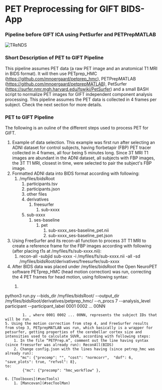 # PET Preprocessing for GIFT BIDS-App
### Pipeline before GIFT ICA using PetSurfer and PETPrepMATLAB
![TReNDS](https://trendscenter.org/wp-content/uploads/2019/06/background_eeg_1.jpg)
### Short Description of PET to GIFT Pipeline
This pipeline assumes PET data (a raw PET image and an anatomical T1 MRI in BIDS format). It will then use PETprep_HMC (https://github.com/mnoergaard/petprep_hmc), PETPrepMATLAB (https://github.com/mnoergaard/petprepMATLAB), PetSurfer (https://surfer.nmr.mgh.harvard.edu/fswiki/PetSurfer) and a small BASH script to normalize PET images for GIFT independent component analysis processing. This pipeline assumes the PET data is collected in 4 frames per subject. Check the next section for more details.
### PET to GIFT Pipeline
The following is an ouline of the different steps used to process PET for GIFT.
1. Example of data selection. This example was first run after selecting an ADNI dataset for control subjects, having florbetapir (FBP) PET tracer collected in 4 frames, all four being 5 minutes long. Since 3T MRI T1 images are abundant in the ADNI dataset, all subjects with FBP images, the 3T T1 MRI, closest in time, were selected to pair the subject's FBP image. 
2. Formatted ADNI data into BIDS format according with following:
    1. /myfiles/bidsRoot
        1. participants.tsv
        2. participants.json
        3.	other files
        4.	derivatives
            1. freesurfer
                1. sub-xxxx
        5.	sub-xxxx
            1. ses-baseline
                1. pet
                    1. sub-xxxx_ses-baseline_pet.nii
                    2. sub-xxxx_ses-baseline_pet.json
3. Using FreeSurfer and its recon-all function to process 3T T1 MRI to create a reference frame for the FBP images according with following (after placing t1s at /myfiles/fs/sub-xxxx.nii):
    1. recon-all -subjid sub-xxxx -i /myfiles/fs/sub-xxxx.nii -all -sd /myfiles/bidsRoot/derivatives/freesurfer/sub-xxxx
4. After BIDS data was placed under /myfiles/bidsRoot the Open NeuroPET software PETprep_HMC (head motion correction) was run, correcting the 4 PET frames for head motion, using following syntax:
    1. ```
python3 run.py --bids_dir /myfiles/bidsRoot/ --output_dir /myfiles/bidsRoot/derivatives/petprep_hmc/ --n_procs 7 --analysis_level participant  --participant_label 0001 0002 ... 00NN
```
        1. , where 0001 0002 ... 00NN, represents the subject IDs that will be run.
5. Using the motion correction from step 4, and FreeSurfer results from step 3, PETprepMATLAB was run, which basically is a wrapper for petsurfer, getting properties of the cerebellar cortex size and intensities used to calculate SUVR, according with following steps:
    1. In the file “PETPrep.m”, comment out the line having syntax (since freesurfer was already run): ReconAll(BIDS) 
    2. Change config.json with the lines having (since petrep_hmc was already run):
       "mc": {"precomp": "", "cost": "normcorr",  "dof": 6,  "save_plots": true, "refvol": 8},
to:
        {"mc": {"precomp": "hmc_workflow" },

6. [Toolboxes](#secTools)
	1. [Mancovan](#secToolMan)
